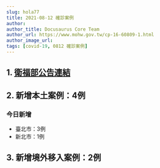 ```yaml
---
slug: hola77
title: 2021-08-12 確診案例
author: 
author_title: Docusaurus Core Team
author_url: https://www.mohw.gov.tw/cp-16-60809-1.html
author_image_url: 
tags: [covid-19, 0812 確診案例]
---
```


## 1. [衛福部公告連結](https://www.cdc.gov.tw/Bulletin/Detail/QsICUamqs_LK2XHX3n_KvA?typeid=9)

## 2. 新增本土案例：4例

### 今日新增
* 臺北市：3例
* 新北市：1例

## 3. 新增境外移入案例：2例
